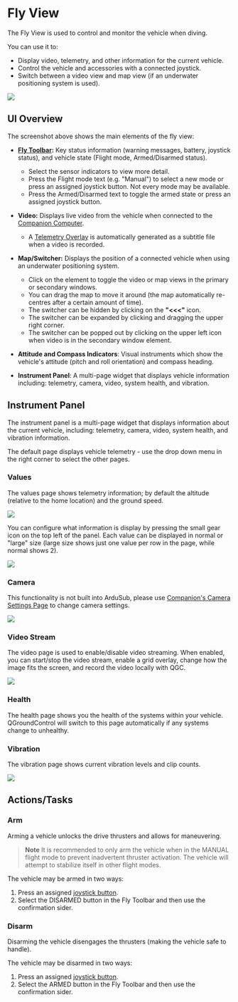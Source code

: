 # Fly View

The Fly View is used to control and monitor the vehicle when diving.

You can use it to:
* Display video, telemetry, and other information for the current vehicle.
* Control the vehicle and accessories with a connected joystick.
* Switch between a video view and map view (if an underwater positioning system is used).

<img src="/images/reference/reference-qgc-fly-annotated.png" class="img-responsive img-center" style="max-height:600px;">

## UI Overview
The screenshot above shows the main elements of the fly view:

* **[Fly Toolbar](/reference/qgroundcontrol/main-toolbar.md):** Key status information (warning messages, battery, joystick status), and vehicle state (Flight mode, Armed/Disarmed status).
    * Select the sensor indicators to view more detail.
    * Press the Flight mode text (e.g. "Manual") to select a new mode or press an assigned joystick button. Not every mode may be available.
    * Press the Armed/Disarmed text to toggle the armed state or press an assigned joystick button.

* **Video:** Displays live video from the vehicle when connected to the [Companion Computer](/introduction/hardware-options/required-hardware/companion-computer.md).
    * A [Telemetry Overlay](https://github.com/bluerobotics/ardusub-gitbook/blob/ArduSub-Docs-Overhaul/reference/qgroundcontrol/other-features.md#video-overlay) is automatically generated as a subtitle file when a video is recorded.

* **Map/Switcher:** Displays the position of a connected vehicle when using an underwater positioning system.
    * Click on the element to toggle the video or map views in the primary or secondary windows. 
    * You can drag the map to move it around (the map automatically re-centres after a certain amount of time).
    * The switcher can be hidden by clicking on the **"<<<"** icon.
    * The switcher can be expanded by clicking and dragging the upper right corner.
    * The switcher can be popped out by clicking on the upper left icon when video is in the secondary window element.
    
* **Attitude and Compass Indicators**: Visual instruments which show the vehicle's attitude (pitch and roll orientation) and compass heading.

* **Instrument Panel**: A multi-page widget that displays vehicle information including: telemetry, camera, video, system health, and vibration.

## Instrument Panel

The instrument panel is a multi-page widget that displays information about the current vehicle, including: telemetry, camera, video, system health, and vibration information.

The default page displays vehicle telemetry - use the drop down menu in the right corner to select the other pages.

### Values

The values page shows telemetry information; by default the altitude (relative to the home location) and the ground speed.

<img src="/images/reference/reference-qgc-fly-instruments-values.png" class="img-responsive img-center" style="max-height:600px;">

You can configure what information is display by pressing the small gear icon on the top left of the panel. Each value can be displayed in normal or "large" size (large size shows just one value per row in the page, while normal shows 2).

<img src="/images/reference/reference-qgc-fly-instruments-values-configure.png" class="img-responsive img-center" style="max-height:600px;">

### Camera

This functionality is not built into ArduSub, please use [Companion's Camera Settings Page](/reference/companion/web-ui.md#camera) to change camera settings.

<img src="/images/reference/reference-qgc-fly-instruments-camera.png" class="img-responsive img-center" style="max-height:600px;">

### Video Stream

The video page is used to enable/disable video streaming. When enabled, you can start/stop the video stream, enable a grid overlay, change how the image fits the screen, and record the video locally with QGC.

<img src="/images/reference/reference-qgc-fly-instruments-video-stream.png" class="img-responsive img-center" style="max-height:600px;">

### Health

The health page shows you the health of the systems within your vehicle. QGroundControl will switch to this page automatically if any systems change to unhealthy.

### Vibration

The vibration page shows current vibration levels and clip counts.

<img src="/images/reference/reference-qgc-fly-instruments-vibration.png" class="img-responsive img-center" style="max-height:600px;">

## Actions/Tasks

### Arm

Arming a vehicle unlocks the drive thrusters and allows for maneuvering.

>**Note** It is recommended to only arm the vehicle when in the MANUAL flight mode to prevent inadvertent thruster activation. The vehicle will attempt to stabilize itself in other flight modes.

The vehicle may be armed in two ways:
1. Press an assigned [joystick button](/reference/ardusub/joystick-setup-page.md#button-assignment). 
2. Select the DISARMED button in the Fly Toolbar and then use the confirmation sider.

### Disarm

Disarming the vehicle disengages the thrusters (making the vehicle safe to handle).

The vehicle may be disarmed in two ways:
1. Press an assigned [joystick button](/reference/ardusub/joystick-setup-page.md#button-assignment).
2. Select the ARMED button in the Fly Toolbar and then use the confirmation sider.
